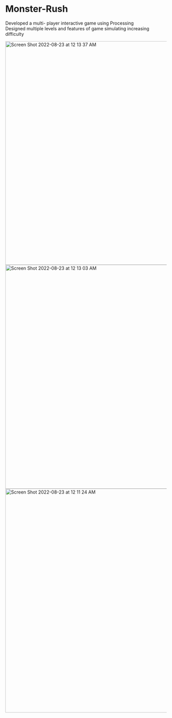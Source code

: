 # Monster-Rush
Developed a multi- player interactive game using Processing </br>
Designed multiple levels and features of game simulating increasing difficulty</br>

<img width="698" alt="Screen Shot 2022-08-23 at 12 13 37 AM" src="https://user-images.githubusercontent.com/106297572/185995659-13199464-bbf3-419c-abdf-cf30886ceee8.png">
<img width="699" alt="Screen Shot 2022-08-23 at 12 13 03 AM" src="https://user-images.githubusercontent.com/106297572/185995663-f57799be-75af-4087-8da6-c070771a51f6.png">
<img width="699" alt="Screen Shot 2022-08-23 at 12 11 24 AM" src="https://user-images.githubusercontent.com/106297572/185995671-9969b7e4-cfc5-484d-9a7a-f46cf22daab0.png">
